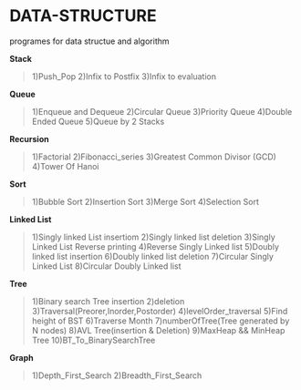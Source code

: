 # DATA-STRUCTURE
programes for data structue and algorithm

**Stack**
>1)Push_Pop
2)Infix to Postfix
3)Infix to evaluation

**Queue**
>1)Enqueue and Dequeue
2)Circular Queue
3)Priority Queue
4)Double Ended Queue
5)Queue by 2 Stacks

**Recursion**
>1)Factorial
2)Fibonacci_series
3)Greatest Common Divisor (GCD)
4)Tower Of Hanoi

**Sort**
>1)Bubble Sort
2)Insertion Sort
3)Merge Sort
4)Selection Sort

**Linked List**
>1)Singly linked List insertiom
2)Singly linked list deletion
3)Singly Linked List Reverse printing
4)Reverse Singly Linked list 
5)Doubly linked list insertion
6)Doubly linked list deletion
7)Circular Singly Linked List
8)Circular Doubly Linked list

**Tree**
>1)Binary search Tree insertion
2)deletion
3)Traversal(Preorer,Inorder,Postorder)
4)levelOrder_traversal
5)Find height of BST
6)Traverse Month
7)numberOfTree(Tree generated by N nodes)
8)AVL Tree(insertion & Deletion)
9)MaxHeap && MinHeap Tree
10)BT_To_BinarySearchTree

**Graph**
>1)Depth_First_Search
2)Breadth_First_Search
